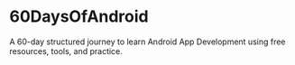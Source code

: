 # 60DaysOfAndroid
A 60-day structured journey to learn Android App Development using free resources, tools, and practice.
